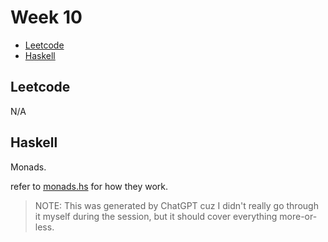 # Week 10

- [Leetcode](#leetcode)
- [Haskell](#haskell)

## Leetcode

N/A

## Haskell

Monads.

refer to [monads.hs](monads.hs) for how they work.

> NOTE: This was generated by ChatGPT cuz I didn't really go through it myself during the session, but it should cover everything more-or-less.

<!-- ## Sketches

For the diagrams drawn during the session, refer to [this pdf](sketches.pdf). -->
